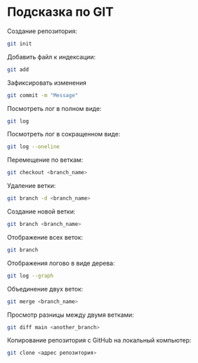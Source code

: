 # Подсказка по GIT

Создание репозитория:
```sh
git init
```

Добавить файл к индексации:
```sh
git add
```

Зафиксировать изменения
```sh
git commit -m "Message"
```

Посмотреть лог в полном виде:
```sh
git log
```

Посмотреть лог в сокращенном виде:
```sh
git log --oneline
```

Перемещение по веткам:
```sh
git checkout <branch_name>
```


Удаление ветки:
```sh
git branch -d <branch_name>
```

Создание новой ветки:
```sh
git branch <branch_name>
```

Отображение всех веток:
```sh
git branch
```

Отображения логово в виде дерева:
```sh
git log --graph
```

Объединение двух веток:
```sh
git merge <branch_name>
```

Просмотр разницы между двумя ветками:
```sh
git diff main <another_branch>
```

Копирование репозитория с GitHub на локальный компьютер:
```sh
git clone <адрес репозитория>
```